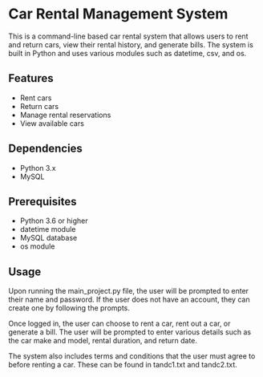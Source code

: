 # Car Rental Management System
This is a command-line based car rental system that allows users to rent and return cars, view their rental history, and generate bills. The system is built in Python and uses various modules such as datetime, csv, and os.

## Features
- Rent cars
- Return cars
- Manage rental reservations
- View available cars

## Dependencies
- Python 3.x
- MySQL

## Prerequisites
- Python 3.6 or higher
- datetime module
- MySQL database
- os module

## Usage
Upon running the main_project.py file, the user will be prompted to enter their name and password. If the user does not have an account, they can create one by following the prompts.

Once logged in, the user can choose to rent a car, rent out a car, or generate a bill. The user will be prompted to enter various details such as the car make and model, rental duration, and return date.

The system also includes terms and conditions that the user must agree to before renting a car. These can be found in tandc1.txt and tandc2.txt.
